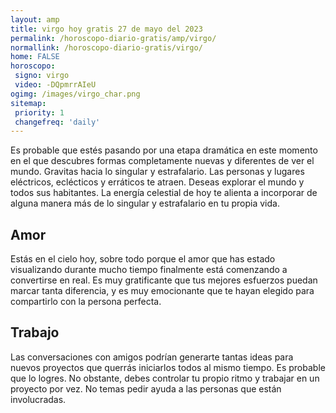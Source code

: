 ```yaml
---
layout: amp
title: virgo hoy gratis 27 de mayo del 2023 
permalink: /horoscopo-diario-gratis/amp/virgo/
normallink: /horoscopo-diario-gratis/virgo/
home: FALSE
horoscopo:
 signo: virgo
 video: -DQpmrrAIeU
ogimg: /images/virgo_char.png
sitemap:
 priority: 1
 changefreq: 'daily'
---
```



Es probable que estés pasando por una etapa dramática en este momento en el que descubres formas completamente nuevas y diferentes de ver el mundo. Gravitas hacia lo singular y estrafalario. Las personas y lugares eléctricos, eclécticos y erráticos te atraen. Deseas explorar el mundo y todos sus habitantes. La energía celestial de hoy te alienta a incorporar de alguna manera más de lo singular y estrafalario en tu propia vida.

## Amor

Estás en el cielo hoy, sobre todo porque el amor que has estado visualizando durante mucho tiempo finalmente está comenzando a convertirse en real. Es muy gratificante que tus mejores esfuerzos puedan marcar tanta diferencia, y es muy emocionante que te hayan elegido para compartirlo con la persona perfecta.

## Trabajo

Las conversaciones con amigos podrían generarte tantas ideas para nuevos proyectos que querrás iniciarlos todos al mismo tiempo. Es probable que lo logres. No obstante, debes controlar tu propio ritmo y trabajar en un proyecto por vez. No temas pedir ayuda a las personas que están involucradas.